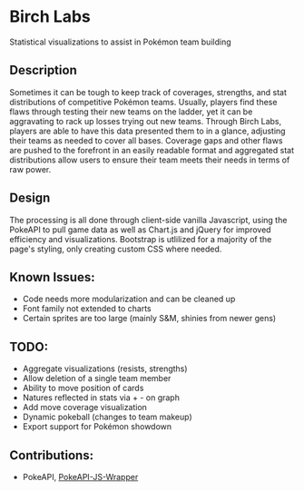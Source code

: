 # Birch Labs
Statistical visualizations to assist in Pokémon team building

## Description
Sometimes it can be tough to keep track of coverages, strengths, and stat distributions of competitive Pokémon teams. Usually, players find these flaws through testing their new teams on the ladder, yet it can be aggravating to rack up losses trying out new teams. Through Birch Labs, players are able to have this data presented them to in a glance, adjusting their teams as needed to cover all bases. Coverage gaps and other flaws are pushed to the forefront in an easily readable format and aggregated stat distributions allow users to ensure their team meets their needs in terms of raw power.

## Design
The processing is all done through client-side vanilla Javascript, using the PokeAPI to pull game data as well as Chart.js and jQuery for improved efficiency and visualizations. Bootstrap is utlilized for a majority of the page's styling, only creating custom CSS where needed.

## Known Issues:
* Code needs more modularization and can be cleaned up
* Font family not extended to charts
* Certain sprites are too large (mainly S&M, shinies from newer gens)

## TODO:
* Aggregate visualizations (resists, strengths)
* Allow deletion of a single team member
* Ability to move position of cards
* Natures reflected in stats via + - on graph
* Add move coverage visualization
* Dynamic pokeball (changes to team makeup)
* Export support for Pokémon showdown

## Contributions:
* PokeAPI, [PokeAPI-JS-Wrapper](https://github.com/PokeAPI/pokeapi-js-wrapper)